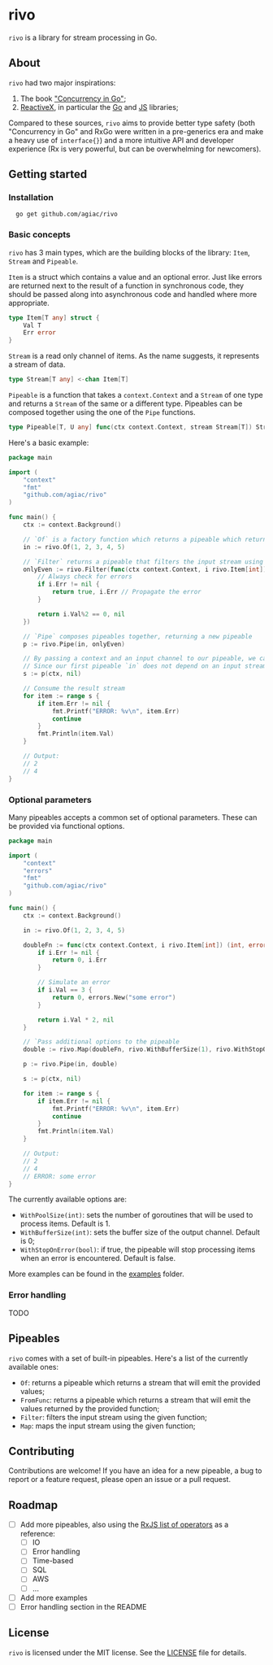 # rivo

`rivo` is a library for stream processing in Go.

## About

`rivo` had two major inspirations:
1. The book ["Concurrency in Go"](https://www.amazon.com/Concurrency-Go-Tools-Techniques-Developers/dp/1491941197);
2. [ReactiveX](https://reactivex.io/), in particular the [Go](https://github.com/ReactiveX/RxGo) and [JS](https://github.com/ReactiveX/rxjs) libraries;

Compared to these sources, `rivo` aims to provide better type safety (both "Concurrency in Go" and RxGo were written in a pre-generics era and make a heavy use of `interface{}`) 
and a more intuitive API and developer experience (Rx is very powerful, but can be overwhelming for newcomers).

## Getting started

### Installation

```shell
  go get github.com/agiac/rivo
```

### Basic concepts

`rivo` has 3 main types, which are the building blocks of the library: `Item`, `Stream` and `Pipeable`.

`Item` is a struct which contains a value and an optional error. Just like errors are returned next to the result
of a function in synchronous code, they should be passed along into asynchronous code and handled where more appropriate.

```go
type Item[T any] struct {
	Val T
	Err error
}
```

`Stream` is a read only channel of items. As the name suggests, it represents a stream of data.

```go
type Stream[T any] <-chan Item[T]
```

`Pipeable` is a function that takes a `context.Context` and a `Stream` of one type and returns a `Stream` of the same or a different type.
Pipeables can be composed together using the one of the `Pipe` functions.

```go
type Pipeable[T, U any] func(ctx context.Context, stream Stream[T]) Stream[U]
```

Here's a basic example:

```go
package main

import (
	"context"
	"fmt"
	"github.com/agiac/rivo"
)

func main() {
	ctx := context.Background()

	// `Of` is a factory function which returns a pipeable which returns a stream that will emit the provided values
	in := rivo.Of(1, 2, 3, 4, 5)

	// `Filter` returns a pipeable that filters the input stream using the given function.
	onlyEven := rivo.Filter(func(ctx context.Context, i rivo.Item[int]) (bool, error) {
		// Always check for errors
		if i.Err != nil {
			return true, i.Err // Propagate the error
		}

		return i.Val%2 == 0, nil
	})

	// `Pipe` composes pipeables together, returning a new pipeable
	p := rivo.Pipe(in, onlyEven)

	// By passing a context and an input channel to our pipeable, we can get the output stream.
	// Since our first pipeable `in` does not depend on an input stream, we pass a nil channel.
	s := p(ctx, nil)

	// Consume the result stream
	for item := range s {
		if item.Err != nil {
			fmt.Printf("ERROR: %v\n", item.Err)
			continue
		}
		fmt.Println(item.Val)
	}

	// Output:
	// 2
	// 4
}
```

### Optional parameters

Many pipeables accepts a common set of optional parameters. These can be provided via functional options.

```go
package main

import (
	"context"
	"errors"
	"fmt"
	"github.com/agiac/rivo"
)

func main() {
	ctx := context.Background()

	in := rivo.Of(1, 2, 3, 4, 5)

	doubleFn := func(ctx context.Context, i rivo.Item[int]) (int, error) {
		if i.Err != nil {
			return 0, i.Err
		}

		// Simulate an error
		if i.Val == 3 {
			return 0, errors.New("some error")
		}

		return i.Val * 2, nil
	}

	// `Pass additional options to the pipeable
	double := rivo.Map(doubleFn, rivo.WithBufferSize(1), rivo.WithStopOnError(true))

	p := rivo.Pipe(in, double)

	s := p(ctx, nil)

	for item := range s {
		if item.Err != nil {
			fmt.Printf("ERROR: %v\n", item.Err)
			continue
		}
		fmt.Println(item.Val)
	}

	// Output:
	// 2
	// 4
	// ERROR: some error
}
```

The currently available options are:

- `WithPoolSize(int)`: sets the number of goroutines that will be used to process items. Default is 1.
- `WithBufferSize(int)`: sets the buffer size of the output channel. Default is 0;
- `WithStopOnError(bool)`: if true, the pipeable will stop processing items when an error is encountered. Default is false.

More examples can be found in the [examples](./examples) folder.

### Error handling

TODO

## Pipeables

`rivo` comes with a set of built-in pipeables. Here's a list of the currently available ones:

- `Of`: returns a pipeable which returns a stream that will emit the provided values;
- `FromFunc`: returns a pipeable which returns a stream that will emit the values returned by the provided function;
- `Filter`: filters the input stream using the given function;
- `Map`: maps the input stream using the given function;

## Contributing

Contributions are welcome! If you have an idea for a new pipeable, a bug to report or a feature request, please open an issue or a pull request.

## Roadmap

- [ ] Add more pipeables, also using the [RxJS list of operators](https://rxjs.dev/guide/operators) as a reference:
  - [ ] IO
  - [ ] Error handling
  - [ ] Time-based
  - [ ] SQL
  - [ ] AWS
  - [ ] ...
- [ ] Add more examples
- [ ] Error handling section in the README

## License

`rivo` is licensed under the MIT license. See the [LICENSE](./LICENSE) file for details.









